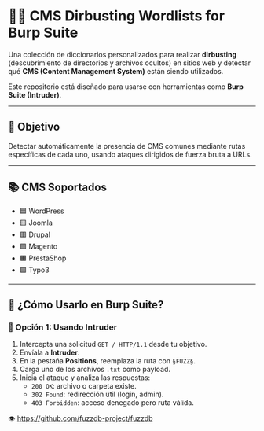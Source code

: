 # 🕵️‍♂️ CMS Dirbusting Wordlists for Burp Suite

Una colección de diccionarios personalizados para realizar **dirbusting** (descubrimiento de directorios y archivos ocultos) en sitios web y detectar qué **CMS (Content Management System)** están siendo utilizados.

Este repositorio está diseñado para usarse con herramientas como **Burp Suite (Intruder)**.

---

## 🎯 Objetivo

Detectar automáticamente la presencia de CMS comunes mediante rutas específicas de cada uno, usando ataques dirigidos de fuerza bruta a URLs.

---

## 📚 CMS Soportados

- 🟦 WordPress
- 🟨 Joomla
- 🟥 Drupal
- 🟪 Magento
- 🟫 PrestaShop
- 🟩 Typo3

---

## 🚀 ¿Cómo Usarlo en Burp Suite?

### 🔹 Opción 1: Usando Intruder

1. Intercepta una solicitud `GET / HTTP/1.1` desde tu objetivo.
2. Envíala a **Intruder**.
3. En la pestaña **Positions**, reemplaza la ruta con `§FUZZ§`.
4. Carga uno de los archivos `.txt` como payload.
5. Inicia el ataque y analiza las respuestas:
   - `200 OK`: archivo o carpeta existe.
   - `302 Found`: redirección útil (login, admin).
   - `403 Forbidden`: acceso denegado pero ruta válida.

👁 https://github.com/fuzzdb-project/fuzzdb


